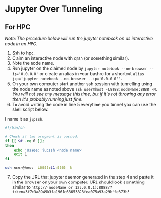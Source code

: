 # Jupyter Over Tunneling

## For HPC

*Note: The procedure below will run the jupyter notebook on an interactive node in an HPC.*

1. Ssh to hpc.    
2. Claim an interactive node with qrsh (or something similar).   
3. Note the node name.  
4. Run jupyter on the claimed node by `jupyter notebook --no-browser --ip='0.0.0.0'` or create an alias in your bashrc for a shortcut `alias jup='jupyter notebook --no-browser --ip='0.0.0.0''`.  
5. On your own computer start another ssh session with tunnelling using the node name as noted above `ssh user@host -L8888:nodeName:8888 -N`. *You will not see any message this time, but if it's not throwing any error then it's probably running just fine.*  
6. To avoid writing the code in line 5 everytime you tunnel you can use the shell script below.

I name it as `jupssh`.  
```bash
#!/bin/sh

# Check if the arugment is passed.
if [[ $# -eq 0 ]];
then
    echo 'Usage: jupssh <node name>'
    exit 1
fi

ssh user@host -L8888:$1:8888 -N
```
7. Copy the URL that jupyter daemon generated in the step 4 and paste it in the browser on your own computer. URL should look something similar to `http://(nodeName or 127.0.0.1):8888/?token=3f7c3a8949b3fa1961c63653873fea075a93a29bffe373b5`